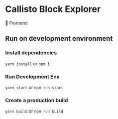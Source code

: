 # Callisto Block Explorer

🎇 Frontend

## Run on development environment

### Install dependencies

`yarn install` or `npm i`

### Run Development Env

`yarn start` or `npm run start`

### Create a production build

`yarn build` or `npm run build`
